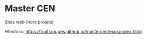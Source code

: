 # Master CEN

Sites web (hors projets)

Html/css: https://fruitsrouges.github.io/mastercen/exos/index.html
